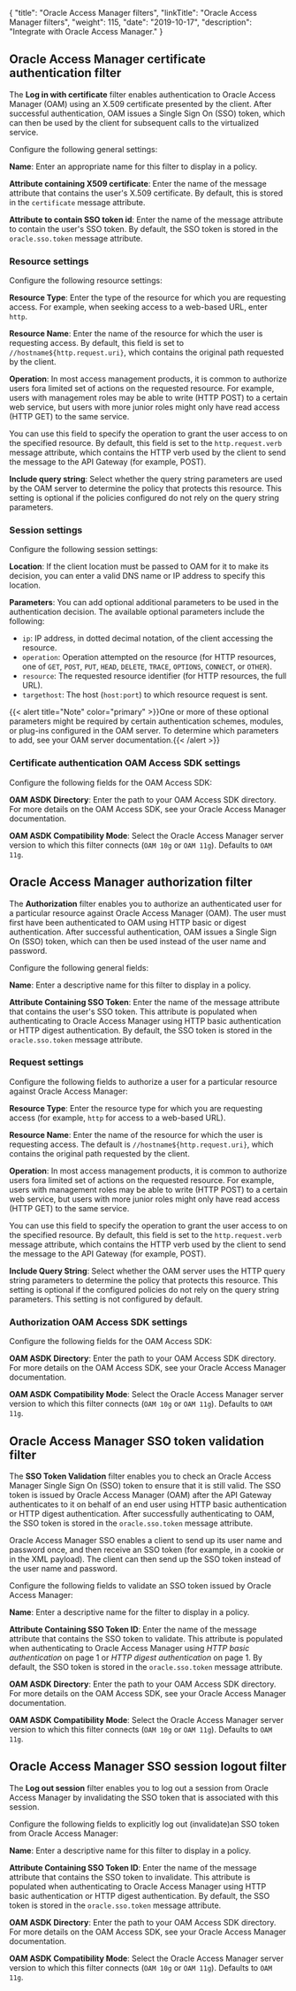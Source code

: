 {
"title": "Oracle Access Manager filters",
  "linkTitle": "Oracle Access Manager filters",
  "weight": 115,
  "date": "2019-10-17",
  "description": "Integrate with Oracle Access Manager."
}

## Oracle Access Manager certificate authentication filter

The **Log in with certificate** filter enables authentication to Oracle Access Manager (OAM) using an X.509 certificate presented by the client. After successful authentication, OAM issues a Single Sign On (SSO) token, which can then be used by the client for subsequent calls to the virtualized service.

Configure the following general settings:

**Name**: Enter an appropriate name for this filter to display in a policy.

**Attribute containing X509 certificate**: Enter the name of the message attribute that contains the user's X.509 certificate. By default, this is stored in the `certificate` message attribute.

**Attribute to contain SSO token id**: Enter the name of the message attribute to contain the user's SSO token. By default, the SSO token is stored in the `oracle.sso.token` message attribute.

### Resource settings

Configure the following resource settings:

**Resource Type**: Enter the type of the resource for which you are requesting access. For example, when seeking access to a web-based URL, enter `http`.

**Resource Name**: Enter the name of the resource for which the user is requesting access. By default, this field is set to `//hostname${http.request.uri}`, which contains the original path requested by the client.

**Operation**: In most access management products, it is common to authorize users fora limited set of actions on the requested resource. For example, users with management roles may be able to write (HTTP POST) to a certain web service, but users with more junior roles might only have read access (HTTP GET) to the same service.

You can use this field to specify the operation to grant the user access to on the specified resource. By default, this field is set to the `http.request.verb` message attribute, which contains the HTTP verb used by the client to send the message to the API Gateway (for example, POST).

**Include query string**: Select whether the query string parameters are used by the OAM server to determine the policy that protects this resource. This setting is optional if the policies configured do not rely on the query string parameters.

### Session settings

Configure the following session settings:

**Location**: If the client location must be passed to OAM for it to make its decision, you can enter a valid DNS name or IP address to specify this location.

**Parameters**: You can add optional additional parameters to be used in the authentication decision. The available optional parameters include the following:

* `ip`: IP address, in dotted decimal notation, of the client accessing the resource.
* `operation`: Operation attempted on the resource (for HTTP resources, one of `GET`, `POST`, `PUT`, `HEAD`, `DELETE`, `TRACE`, `OPTIONS`, `CONNECT`, or `OTHER`).
* `resource`: The requested resource identifier (for HTTP resources, the full URL).
* `targethost`: The host (`host:port`) to which resource request is sent.

{{< alert title="Note" color="primary" >}}One or more of these optional parameters might be required by certain authentication schemes, modules, or plug-ins configured in the OAM server. To determine which parameters to add, see your OAM server documentation.{{< /alert >}}

### Certificate authentication OAM Access SDK settings

Configure the following fields for the OAM Access SDK:

**OAM ASDK Directory**: Enter the path to your OAM Access SDK directory. For more details on the OAM Access SDK, see your Oracle Access Manager documentation.

**OAM ASDK Compatibility Mode**: Select the Oracle Access Manager server version to which this filter connects (`OAM 10g` or `OAM 11g`). Defaults to `OAM 11g`.

## Oracle Access Manager authorization filter

The **Authorization** filter enables you to authorize an authenticated user for a particular resource against Oracle Access Manager (OAM). The user must first have been authenticated to OAM using HTTP basic or digest authentication. After successful authentication, OAM issues a Single Sign On (SSO) token, which can then be used instead of the user name and password.

Configure the following general fields:

**Name**: Enter a descriptive name for this filter to display in a policy.

**Attribute Containing SSO Token**: Enter the name of the message attribute that contains the user's SSO token. This attribute is populated when authenticating to Oracle Access Manager using HTTP basic authentication or HTTP digest authentication. By default, the SSO token is stored in the `oracle.sso.token` message attribute.

### Request settings

Configure the following fields to authorize a user for a particular resource against Oracle Access Manager:

**Resource Type**: Enter the resource type for which you are requesting access (for example, `http` for access to a web-based URL).

**Resource Name**: Enter the name of the resource for which the user is requesting access. The default is `//hostname${http.request.uri}`, which contains the original path requested by the client.

**Operation**: In most access management products, it is common to authorize users fora limited set of actions on the requested resource. For example, users with management roles may be able to write (HTTP POST) to a certain web service, but users with more junior roles might only have read access (HTTP GET) to the same service.

You can use this field to specify the operation to grant the user access to on the specified resource. By default, this field is set to the `http.request.verb` message attribute, which contains the HTTP verb used by the client to send the message to the API Gateway (for example, POST).

**Include Query String**: Select whether the OAM server uses the HTTP query string parameters to determine the policy that protects this resource. This setting is optional if the configured policies do not rely on the query string parameters. This setting is not configured by default.

### Authorization OAM Access SDK settings

Configure the following fields for the OAM Access SDK:

**OAM ASDK Directory**: Enter the path to your OAM Access SDK directory. For more details on the OAM Access SDK, see your Oracle Access Manager documentation.

**OAM ASDK Compatibility Mode**: Select the Oracle Access Manager server version to which this filter connects (`OAM 10g` or `OAM 11g`). Defaults to `OAM 11g`.

## Oracle Access Manager SSO token validation filter

The **SSO Token Validation** filter enables you to check an Oracle Access Manager Single Sign On (SSO) token to ensure that it is still valid. The SSO token is issued by Oracle Access Manager (OAM) after the API Gateway authenticates to it on behalf of an end user using HTTP basic authentication or HTTP digest authentication. After successfully authenticating to OAM, the SSO token is stored in the `oracle.sso.token` message attribute.

Oracle Access Manager SSO enables a client to send up its user name and password once, and then receive an SSO token (for example, in a cookie or in the XML payload). The client can then send up the SSO token instead of the user name and password.

Configure the following fields to validate an SSO token issued by Oracle Access Manager:

**Name**: Enter a descriptive name for the filter to display in a policy.

**Attribute Containing SSO Token ID**: Enter the name of the message attribute that contains the SSO token to validate. This attribute is populated when authenticating to Oracle Access Manager using *HTTP basic authentication* on page 1 or *HTTP digest authentication* on page 1. By default, the SSO token is stored in the `oracle.sso.token` message attribute.

**OAM ASDK Directory**: Enter the path to your OAM Access SDK directory. For more details on the OAM Access SDK, see your Oracle Access Manager documentation.

**OAM ASDK Compatibility Mode**: Select the Oracle Access Manager server version to which this filter connects (`OAM 10g` or `OAM 11g`). Defaults to `OAM 11g`.

## Oracle Access Manager SSO session logout filter

The **Log out session** filter enables you to log out a session from Oracle Access Manager by invalidating the SSO token that is associated with this session.

Configure the following fields to explicitly log out (invalidate)an SSO token from Oracle Access Manager:

**Name**: Enter a descriptive name for this filter to display in a policy.

**Attribute Containing SSO Token ID**: Enter the name of the message attribute that contains the SSO token to invalidate. This attribute is populated when authenticating to Oracle Access Manager using HTTP basic authentication or HTTP digest authentication. By default, the SSO token is stored in the `oracle.sso.token` message attribute.

**OAM ASDK Directory**: Enter the path to your OAM Access SDK directory. For more details on the OAM Access SDK, see your Oracle Access Manager documentation.

**OAM ASDK Compatibility Mode**: Select the Oracle Access Manager server version to which this filter connects (`OAM 10g` or `OAM 11g`). Defaults to `OAM 11g`.
